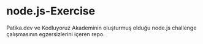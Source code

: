 # node.js-Exercise
Patika.dev ve Kodluyoruz Akademinin oluşturmuş olduğu node.js challenge çalışmasının egzersizlerini içeren repo.
